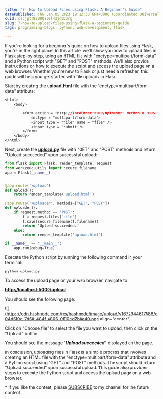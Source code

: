 ```yaml
---
title: "7- How to Upload Files using Flask: A Beginner's Guide"
datePublished: Thu Jan 05 2023 19:12:33 GMT+0000 (Coordinated Universal Time)
cuid: clcjgtr92000209l43jd223rg
slug: 7-how-to-upload-files-using-flask-a-beginners-guide
tags: programming-blogs, python, web-development, flask

---
```


If you're looking for a beginner's guide on how to upload files using Flask, you're in the right place! In this article, we'll show you how to upload files in Flask step-by-step, using an HTML file with "enctype=multipart/form-data" and a Python script with "GET" and "POST" methods. We'll also provide instructions on how to execute the script and access the upload page on a web browser. Whether you're new to Flask or just need a refresher, this guide will help you get started with file uploads in Flask.

Start by creating the **upload.html** file with the "enctype=multipart/form-data" attribute:

```css
<html>
    <body>

        <form action = "http://localhost:5000/uploader" method = "POST"
            enctype = "multipart/form-data">
            <input type = "file" name = "file" />
            <input type = 'submit'/>
        </form>
    </body>
</html>
```

Next, create the [**upload.py**](http://upload.py) file with "GET" and "POST" methods and return "Upload succeeded" upon successful upload:

```python
from flask import Flask, render_template, request
from werkzeug.utils import secure_filename
app = Flask(__name__)


@app.route('/upload')
def upload():
    return render_template('upload.html')

@app.route('/uploader', methods=["GET", "POST"])
def uploader():
    if request.method == 'POST':
        f = request.files['file']
        f.save(secure_filename(f.filename))
        return ‘Upload succeeded.’
    else:
        return render_template('upload.html')

if __name__ == "__main__":
	app.run(debug=True)
```

Execute the Python script by running the following command in your terminal:

```plaintext
python upload.py
```

To access the upload page on your web browser, navigate to:

[**http://localhost:5000/upload**](http://localhost:5000/upload)

You should see the following page:

![](https://cdn.hashnode.com/res/hashnode/image/upload/v1672944617586/c04d510e-7d58-484f-a866-0519ed7b8a40.png align="center")

Click on "Choose file" to select the file you want to upload, then click on the "Upload" button.

You should see the message "***Upload succeeded***" displayed on the page.

In conclusion, uploading files in Flask is a simple process that involves creating an HTML file with the "enctype=multipart/form-data" attribute and a Python script using "GET" and "POST" methods. The script should return "Upload succeeded" upon successful upload. This guide also provides steps to execute the Python script and access the upload page on a web browser.

\* If you like the content, please [SUBSCRIBE](https://www.youtube.com/channel/UCpbWlHEqBSnJb6i4UemXQpA?sub_confirmation=1) to my channel for the future content